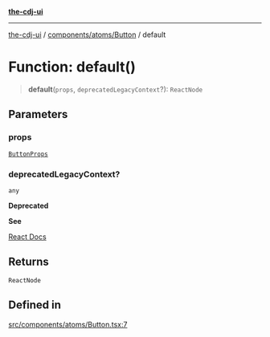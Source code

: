 [**the-cdj-ui**](../../../../README.md)

***

[the-cdj-ui](../../../../README.md) / [components/atoms/Button](../README.md) / default

# Function: default()

> **default**(`props`, `deprecatedLegacyContext`?): `ReactNode`

## Parameters

### props

[`ButtonProps`](../../../../types/Button.types/interfaces/ButtonProps.md)

### deprecatedLegacyContext?

`any`

**Deprecated**

**See**

[React Docs](https://legacy.reactjs.org/docs/legacy-context.html#referencing-context-in-lifecycle-methods)

## Returns

`ReactNode`

## Defined in

[src/components/atoms/Button.tsx:7](https://github.com/hiyaryan/the-cdj-ui/blob/66083ffd99c70e3de7b7a7a2d26584eb05be11c4/src/components/atoms/Button.tsx#L7)
